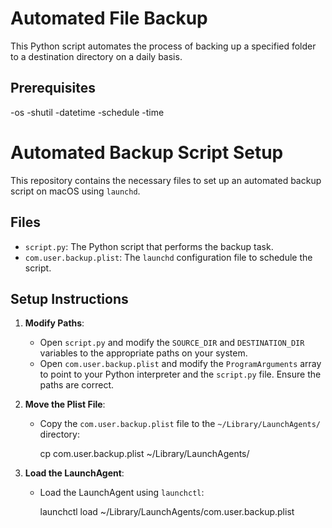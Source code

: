 # Automated File Backup

This Python script automates the process of backing up a specified folder to a destination directory on a daily basis.

## Prerequisites

-os
-shutil
-datetime
-schedule
-time


# Automated Backup Script Setup

This repository contains the necessary files to set up an automated backup script on macOS using `launchd`.

## Files

- `script.py`: The Python script that performs the backup task.
- `com.user.backup.plist`: The `launchd` configuration file to schedule the script.

## Setup Instructions

1. **Modify Paths**:
   - Open `script.py` and modify the `SOURCE_DIR` and `DESTINATION_DIR` variables to the appropriate paths on your system.
   - Open `com.user.backup.plist` and modify the `ProgramArguments` array to point to your Python interpreter and the `script.py` file. Ensure the paths are correct.

2. **Move the Plist File**:
   - Copy the `com.user.backup.plist` file to the `~/Library/LaunchAgents/` directory:
     
     cp com.user.backup.plist ~/Library/LaunchAgents/
     
3. **Load the LaunchAgent**:
   - Load the LaunchAgent using `launchctl`:
     
     launchctl load ~/Library/LaunchAgents/com.user.backup.plist
